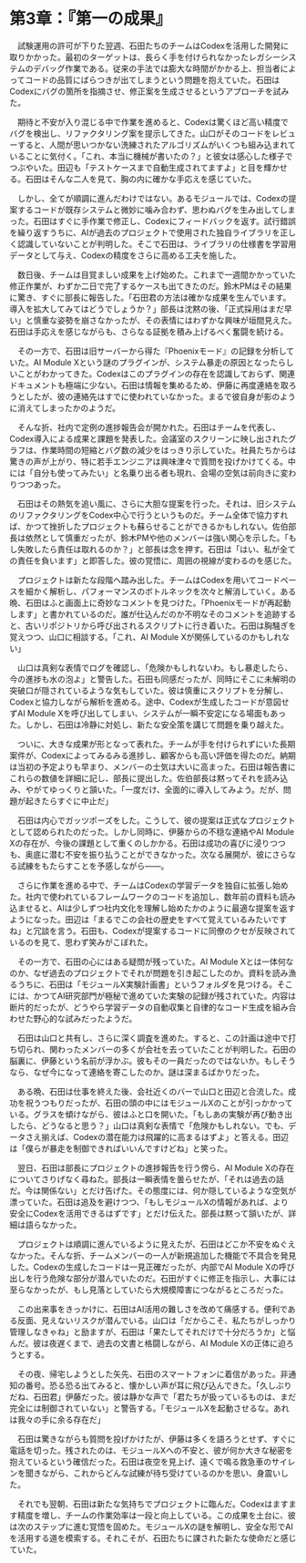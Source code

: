 # 第3章：『第一の成果』

　試験運用の許可が下りた翌週、石田たちのチームはCodexを活用した開発に取りかかった。最初のターゲットは、長らく手を付けられなかったレガシーシステムのデバッグ作業である。従来の手法では膨大な時間がかかる上、担当者によってコードの品質にばらつきが出てしまうという問題を抱えていた。石田はCodexにバグの箇所を指摘させ、修正案を生成させるというアプローチを試みた。

　期待と不安が入り混じる中で作業を進めると、Codexは驚くほど高い精度でバグを検出し、リファクタリング案を提示してきた。山口がそのコードをレビューすると、人間が思いつかない洗練されたアルゴリズムがいくつも組み込まれていることに気付く。「これ、本当に機械が書いたの？」と彼女は感心した様子でつぶやいた。田辺も「テストケースまで自動生成されてますよ」と目を輝かせる。石田はそんな二人を見て、胸の内に確かな手応えを感じていた。

　しかし、全てが順調に進んだわけではない。あるモジュールでは、Codexの提案するコードが既存システムと微妙に噛み合わず、思わぬバグを生み出してしまった。石田はすぐに手作業で修正し、Codexにフィードバックを返す。試行錯誤を繰り返すうちに、AIが過去のプロジェクトで使用された独自ライブラリを正しく認識していないことが判明した。そこで石田は、ライブラリの仕様書を学習用データとして与え、Codexの精度をさらに高める工夫を施した。

　数日後、チームは目覚ましい成果を上げ始めた。これまで一週間かかっていた修正作業が、わずか二日で完了するケースも出てきたのだ。鈴木PMはその結果に驚き、すぐに部長に報告した。「石田君の方法は確かな成果を生んでいます。導入を拡大してみてはどうでしょうか？」部長は沈黙の後、「正式採用はまだ早い」と慎重な姿勢を崩さなかったが、その表情にはわずかな興味が垣間見えた。石田は手応えを感じながらも、さらなる証拠を積み上げるべく奮闘を続ける。

　その一方で、石田は旧サーバーから得た『Phoenixモード』の記録を分析していた。AI Module Xという謎のプラグインが、システム暴走の原因となったらしいことがわかってきた。Codexはこのプラグインの存在を認識しておらず、関連ドキュメントも極端に少ない。石田は情報を集めるため、伊藤に再度連絡を取ろうとしたが、彼の連絡先はすでに使われていなかった。まるで彼自身が影のように消えてしまったかのようだ。

　そんな折、社内で定例の進捗報告会が開かれた。石田はチームを代表し、Codex導入による成果と課題を発表した。会議室のスクリーンに映し出されたグラフは、作業時間の短縮とバグ数の減少をはっきり示していた。社員たちからは驚きの声が上がり、特に若手エンジニアは興味津々で質問を投げかけてくる。中には「自分も使ってみたい」と名乗り出る者も現れ、会場の空気は前向きに変わりつつあった。

　石田はその熱気を追い風に、さらに大胆な提案を行った。それは、旧システムのリファクタリングをCodex中心で行うというものだ。チーム全体で協力すれば、かつて挫折したプロジェクトも蘇らせることができるかもしれない。佐伯部長は依然として慎重だったが、鈴木PMや他のメンバーは強い関心を示した。「もし失敗したら責任は取れるのか？」と部長は念を押す。石田は「はい、私が全ての責任を負います」と即答した。彼の覚悟に、周囲の視線が変わるのを感じた。

　プロジェクトは新たな段階へ踏み出した。チームはCodexを用いてコードベースを細かく解析し、パフォーマンスのボトルネックを次々と解消していく。ある晩、石田はふと画面上に奇妙なコメントを見つけた。「Phoenixモードが再起動します」と書かれているのだ。誰が仕込んだのか不明なそのコメントを追跡すると、古いリポジトリから呼び出されるスクリプトに行き着いた。石田は胸騒ぎを覚えつつ、山口に相談する。「これ、AI Module Xが関係しているのかもしれない」

　山口は真剣な表情でログを確認し、「危険かもしれないわ。もし暴走したら、今の進捗も水の泡よ」と警告した。石田も同感だったが、同時にそこに未解明の突破口が隠されているような気もしていた。彼は慎重にスクリプトを分解し、Codexと協力しながら解析を進める。途中、Codexが生成したコードが意図せずAI Module Xを呼び出してしまい、システムが一瞬不安定になる場面もあった。しかし、石田は冷静に対処し、新たな安全策を講じて問題を乗り越えた。

　ついに、大きな成果が形となって表れた。チームが手を付けられずにいた長期案件が、Codexによってみるみる進捗し、顧客からも高い評価を得たのだ。納期は当初の予定よりも早まり、メンバーの士気は大いに高まった。石田は報告書にこれらの数値を詳細に記し、部長に提出した。佐伯部長は黙ってそれを読み込み、やがてゆっくりと頷いた。「一度だけ、全面的に導入してみよう。だが、問題が起きたらすぐに中止だ」

　石田は内心でガッツポーズをした。こうして、彼の提案は正式なプロジェクトとして認められたのだった。しかし同時に、伊藤からの不穏な連絡やAI Module Xの存在が、今後の課題として重くのしかかる。石田は成功の喜びに浸りつつも、奥底に潜む不安を振り払うことができなかった。次なる展開が、彼にさらなる試練をもたらすことを予感しながら——。

　さらに作業を進める中で、チームはCodexの学習データを独自に拡張し始めた。社内で使われているフレームワークのコードを追加し、数年前の資料も読み込ませると、AIは少しずつ社内文化を理解し始めたかのように最適な提案を返すようになった。田辺は「まるでこの会社の歴史をすべて覚えているみたいですね」と冗談を言う。石田も、Codexが提案するコードに同僚のクセが反映されているのを見て、思わず笑みがこぼれた。

　その一方で、石田の心にはある疑問が残っていた。AI Module Xとは一体何なのか、なぜ過去のプロジェクトでそれが問題を引き起こしたのか。資料を読み漁るうちに、石田は「モジュールX実験計画書」というフォルダを見つける。そこには、かつてAI研究部門が極秘で進めていた実験の記録が残されていた。内容は断片的だったが、どうやら学習データの自動収集と自律的なコード生成を組み合わせた野心的な試みだったようだ。

　石田は山口と共有し、さらに深く調査を進めた。すると、この計画は途中で打ち切られ、関わったメンバーの多くが会社を去っていたことが判明した。石田の脳裏に、伊藤という名前が浮かぶ。彼もその一員だったのではないか。もしそうなら、なぜ今になって連絡を寄こしたのか。謎は深まるばかりだった。

　ある晩、石田は仕事を終えた後、会社近くのバーで山口と田辺と合流した。成功を祝うつもりだったが、石田の頭の中にはモジュールXのことが引っかかっている。グラスを傾けながら、彼はふと口を開いた。「もしあの実験が再び動き出したら、どうなると思う？」山口は真剣な表情で「危険かもしれない。でも、データさえ揃えば、Codexの潜在能力は飛躍的に高まるはずよ」と答える。田辺は「僕らが暴走を制御できればいいんですけどね」と笑った。

　翌日、石田は部長にプロジェクトの進捗報告を行う傍ら、AI Module Xの存在についてさりげなく尋ねた。部長は一瞬表情を曇らせたが、「それは過去の話だ。今は関係ない」とだけ告げた。その態度には、何か隠しているような空気が漂っていた。石田は追及を避けつつ、「もしモジュールXの情報があれば、より安全にCodexを活用できるはずです」とだけ伝えた。部長は黙って頷いたが、詳細は語らなかった。

　プロジェクトは順調に進んでいるように見えたが、石田はどこか不安をぬぐえなかった。そんな折、チームメンバーの一人が新規追加した機能で不具合を発見した。Codexの生成したコードは一見正確だったが、内部でAI Module Xの呼び出しを行う危険な部分が潜んでいたのだ。石田がすぐに修正を指示し、大事には至らなかったが、もし見落としていたら大規模障害につながるところだった。

　この出来事をきっかけに、石田はAI活用の難しさを改めて痛感する。便利である反面、見えないリスクが潜んでいる。山口は「だからこそ、私たちがしっかり管理しなきゃね」と励ますが、石田は「果たしてそれだけで十分だろうか」と悩んだ。彼は夜遅くまで、過去の文書と格闘しながら、AI Module Xの正体に迫ろうとする。

　その夜、帰宅しようとした矢先、石田のスマートフォンに着信があった。非通知の番号。恐る恐る出てみると、懐かしい声が耳に飛び込んできた。「久しぶりだね、石田君」伊藤だった。彼は静かな声で「君たちが扱っているものは、まだ完全には制御されていない」と警告する。「モジュールXを起動させるな。あれは我々の手に余る存在だ」

　石田は驚きながらも質問を投げかけたが、伊藤は多くを語ろうとせず、すぐに電話を切った。残されたのは、モジュールXへの不安と、彼が何か大きな秘密を抱えているという確信だった。石田は夜空を見上げ、遠くで鳴る救急車のサイレンを聞きながら、これからどんな試練が待ち受けているのかを思い、身震いした。

　それでも翌朝、石田は新たな気持ちでプロジェクトに臨んだ。Codexはますます精度を増し、チームの作業効率は一段と向上している。この成果を土台に、彼は次のステップに進む覚悟を固めた。モジュールXの謎を解明し、安全な形でAIを活用する道を模索する。それこそが、石田たちに課された新たな使命だと感じていた。
